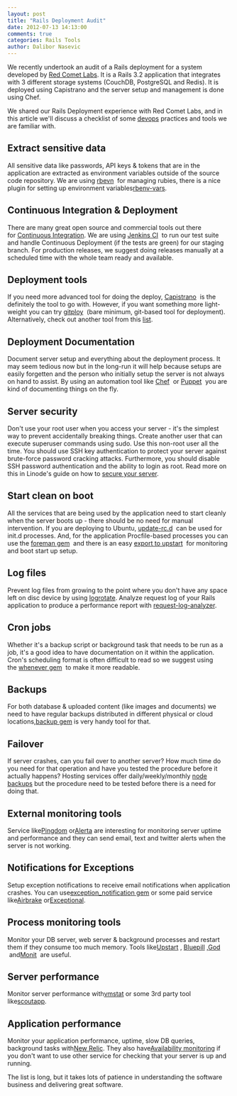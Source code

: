 ```yaml
---
layout: post
title: "Rails Deployment Audit"
date: 2012-07-13 14:13:00
comments: true
categories: Rails Tools
author: Dalibor Nasevic
---
```


We recently undertook an audit of a Rails deployment for a system developed by [Red Comet Labs](http://www.redcometlabs.com/). It is a Rails 3.2 application that integrates with 3 different storage systems (CouchDB, PostgreSQL and Redis). It is deployed using Capistrano and the server setup and management is done using Chef.

We shared our Rails Deployment experience with Red Comet Labs, and in this article we'll discuss a checklist of some [devops](http://www.jedi.be/blog/2010/02/12/what-is-this-devops-thing-anyway/) practices and tools we are familiar with.

## Extract sensitive data

All sensitive data like passwords, API keys & tokens that are in the application are extracted as environment variables outside of the source code repository. We are using [rbevn](https://github.com/sstephenson/rbenv)  for managing rubies, there is a nice plugin for setting up environment variables[rbenv-vars](https://github.com/sstephenson/rbenv-vars).

## Continuous Integration & Deployment

There are many great open source and commercial tools out there for [Continuous Integration](https://www.ruby-toolbox.com/categories/continuous_integration). We are using [Jenkins CI](http://jenkins-ci.org/)  to run our test suite and handle Continuous Deployment (if the tests are green) for our staging branch. For production releases, we suggest doing releases manually at a scheduled time with the whole team ready and available.

## Deployment tools

If you need more advanced tool for doing the deploy, [Capistrano](https://github.com/capistrano/capistrano)  is the definitely the tool to go with. However, if you want something more light-weight you can try [gitploy](https://github.com/brentd/gitploy)  (bare minimum, git-based tool for deployment). Alternatively, check out another tool from this [list](https://www.ruby-toolbox.com/categories/deployment_automation).

## Deployment Documentation

Document server setup and everything about the deployment process. It may seem tedious now but in the long-run it will help because setups are easily forgetten and the person who initially setup the server is not always on hand to assist. By using an automation tool like [Chef](http://wiki.opscode.com/display/chef/)  or [Puppet](http://puppetlabs.com/)  you are kind of documenting things on the fly.

## Server security

Don't use your root user when you access your server - it's the simplest way to prevent accidentally breaking things. Create another user that can execute superuser commands using sudo. Use this non-root user all the time. You should use SSH key authentication to protect your server against brute-force password cracking attacks. Furthermore, you should disable SSH password authentication and the ability to login as root. Read more on this in Linode's guide on how to [secure your server](http://library.linode.com/securing-your-server).

## Start clean on boot

All the services that are being used by the application need to start cleanly when the server boots up - there should be no need for manual intervention. If you are deploying to Ubuntu, [update-rc.d](http://manpages.ubuntu.com/manpages/precise/man8/update-rc.d.8.html)  can be used for init.d processes. And, for the application Procfile-based processes you can use the [foreman gem](https://github.com/ddollar/foreman)  and there is an easy [export to upstart](http://michaelvanrooijen.com/articles/2011/06/08-managing-and-monitoring-your-ruby-application-with-foreman-and-upstart/)  for monitoring and boot start up setup.

## Log files

Prevent log files from growing to the point where you don't have any space left on disc device by using [logrotate](http://www.nullislove.com/2007/09/10/rotating-rails-log-files/). Analyze request log of your Rails application to produce a performance report with [request-log-analyzer](https://github.com/wvanbergen/request-log-analyzer).

## Cron jobs

Whether it's a backup script or background task that needs to be run as a job, it's a good idea to have documentation on it within the application. Cron's scheduling format is often difficult to read so we suggest using the [whenever gem](https://github.com/javan/whenever/)  to make it more readable.

## Backups

For both database & uploaded content (like images and documents) we need to have regular backups distributed in different physical or cloud locations,[backup gem](https://github.com/meskyanichi/backup) is very handy tool for that.

## Failover

If server crashes, can you fail over to another server? How much time do you need for that operation and have you tested the procedure before it actually happens? Hosting services offer daily/weekly/monthly [node backups](http://www.linode.com/backups/) but the procedure need to be tested before there is a need for doing that.

## External monitoring tools

Service like[Pingdom](http://www.pingdom.com/) or[Alerta](http://www.alertra.com/) are interesting for monitoring server uptime and performance and they can send email, text and twitter alerts when the server is not working.

## Notifications for Exceptions

Setup exception notifications to receive email notifications when application crashes. You can use[exception_notification gem](https://github.com/smartinez87/exception_notification) or some paid service like[Airbrake](http://airbrake.io/) or[Exceptional](http://www.exceptional.io/).

## Process monitoring tools

Monitor your DB server, web server & background processes and restart them if they consume too much memory. Tools like[Upstart](http://upstart.ubuntu.com/) , [Bluepill](https://github.com/arya/bluepill) ,[God](http://pathfindersoftware.com/2010/09/monitoring-rails-processes-apache-passenger-delayed_job-using-god-and-capistrano/)  and[Monit](http://viktorpetersson.com/2010/07/09/setting-up-monit-to-monitor-apache-and-postgresql-on-ubuntu/)  are useful.

## Server performance

Monitor server performance with[vmstat](http://library.linode.com/linux-tools/common-commands/vmstat) or some 3rd party tool like[scoutapp](https://scoutapp.com/).

## Application performance

Monitor your application performance, uptime, slow DB queries, background tasks with[New Relic](http://newrelic.com/). They also have[Availability monitoring](http://newrelic.com/features/availability-monitoring) if you don't want to use other service for checking that your server is up and running.

The list is long, but it takes lots of patience in understanding the software business and delivering great software.
